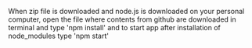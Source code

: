 When zip file is downloaded and node.js is downloaded on your personal computer, open the file where contents from github are downloaded in terminal and type 'npm install' and to start app after installation of node_modules type 'npm start'
